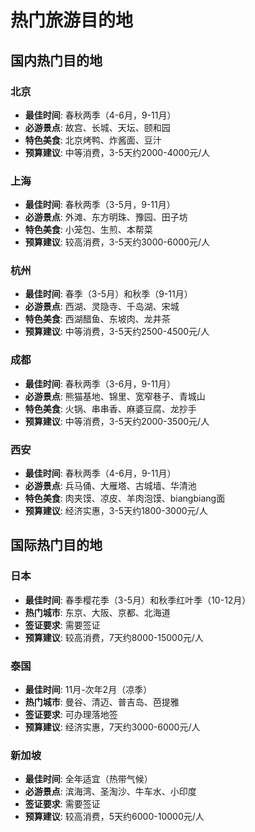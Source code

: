 # 热门旅游目的地

## 国内热门目的地

### 北京
- **最佳时间**: 春秋两季（4-6月，9-11月）
- **必游景点**: 故宫、长城、天坛、颐和园
- **特色美食**: 北京烤鸭、炸酱面、豆汁
- **预算建议**: 中等消费，3-5天约2000-4000元/人

### 上海
- **最佳时间**: 春秋两季（3-5月，9-11月）
- **必游景点**: 外滩、东方明珠、豫园、田子坊
- **特色美食**: 小笼包、生煎、本帮菜
- **预算建议**: 较高消费，3-5天约3000-6000元/人

### 杭州
- **最佳时间**: 春季（3-5月）和秋季（9-11月）
- **必游景点**: 西湖、灵隐寺、千岛湖、宋城
- **特色美食**: 西湖醋鱼、东坡肉、龙井茶
- **预算建议**: 中等消费，3-5天约2500-4500元/人

### 成都
- **最佳时间**: 春秋两季（3-6月，9-11月）
- **必游景点**: 熊猫基地、锦里、宽窄巷子、青城山
- **特色美食**: 火锅、串串香、麻婆豆腐、龙抄手
- **预算建议**: 中等消费，3-5天约2000-3500元/人

### 西安
- **最佳时间**: 春秋两季（4-6月，9-11月）
- **必游景点**: 兵马俑、大雁塔、古城墙、华清池
- **特色美食**: 肉夹馍、凉皮、羊肉泡馍、biangbiang面
- **预算建议**: 经济实惠，3-5天约1800-3000元/人

## 国际热门目的地

### 日本
- **最佳时间**: 春季樱花季（3-5月）和秋季红叶季（10-12月）
- **热门城市**: 东京、大阪、京都、北海道
- **签证要求**: 需要签证
- **预算建议**: 较高消费，7天约8000-15000元/人

### 泰国
- **最佳时间**: 11月-次年2月（凉季）
- **热门城市**: 曼谷、清迈、普吉岛、芭提雅
- **签证要求**: 可办理落地签
- **预算建议**: 经济实惠，7天约3000-6000元/人

### 新加坡
- **最佳时间**: 全年适宜（热带气候）
- **必游景点**: 滨海湾、圣淘沙、牛车水、小印度
- **签证要求**: 需要签证
- **预算建议**: 较高消费，5天约6000-10000元/人
